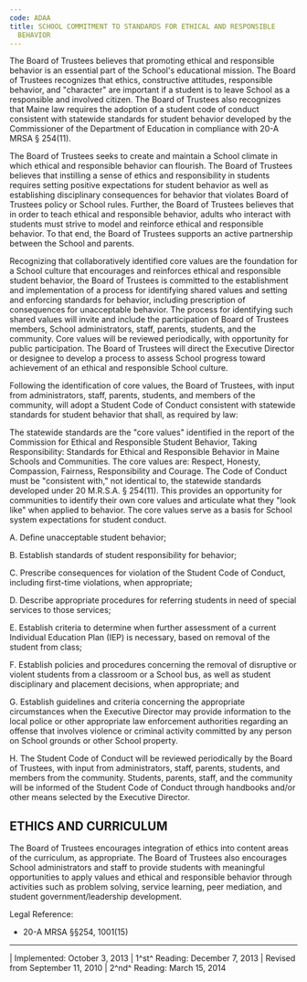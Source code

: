 ```yaml
---
code: ADAA
title: SCHOOL COMMITMENT TO STANDARDS FOR ETHICAL AND RESPONSIBLE
  BEHAVIOR
---
```


The Board of Trustees believes that promoting ethical and responsible
behavior is an essential part of the School's educational mission. The
Board of Trustees recognizes that ethics, constructive attitudes,
responsible behavior, and "character" are important if a student is to
leave School as a responsible and involved citizen. The Board of
Trustees also recognizes that Maine law requires the adoption of a
student code of conduct consistent with statewide standards for student
behavior developed by the Commissioner of the Department of Education in
compliance with 20-A MRSA § 254(11).

The Board of Trustees seeks to create and maintain a School climate in
which ethical and responsible behavior can flourish. The Board of
Trustees believes that instilling a sense of ethics and responsibility
in students requires setting positive expectations for student behavior
as well as establishing disciplinary consequences for behavior that
violates Board of Trustees policy or School rules. Further, the Board of
Trustees believes that in order to teach ethical and responsible
behavior, adults who interact with students must strive to model and
reinforce ethical and responsible behavior. To that end, the Board of
Trustees supports an active partnership between the School and parents.

Recognizing that collaboratively identified core values are the
foundation for a School culture that encourages and reinforces ethical
and responsible student behavior, the Board of Trustees is committed to
the establishment and implementation of a process for identifying shared
values and setting and enforcing standards for behavior, including
prescription of consequences for unacceptable behavior. The process for
identifying such shared values will invite and include the participation
of Board of Trustees members, School administrators, staff, parents,
students, and the community. Core values will be reviewed periodically,
with opportunity for public participation. The Board of Trustees will
direct the Executive Director or designee to develop a process to assess
School progress toward achievement of an ethical and responsible School
culture.

Following the identification of core values, the Board of Trustees, with
input from administrators, staff, parents, students, and members of the
community, will adopt a Student Code of Conduct consistent with
statewide standards for student behavior that shall, as required by law:

The statewide standards are the "core values" identified in the report
of the Commission for Ethical and Responsible Student Behavior, Taking
Responsibility: Standards for Ethical and Responsible Behavior in Maine
Schools and Communities. The core values are: Respect, Honesty,
Compassion, Fairness, Responsibility and Courage. The Code of Conduct
must be "consistent with," not identical to, the statewide standards
developed under 20 M.R.S.A. § 254(11). This provides an opportunity for
communities to identify their own core values and articulate what they
"look like" when applied to behavior. The core values serve as a basis
for School system expectations for student conduct.

A.  Define unacceptable student behavior;

B.  Establish standards of student responsibility for behavior;

C.  Prescribe consequences for violation of the Student Code of Conduct,
    including first-time violations, when appropriate;

D.  Describe appropriate procedures for referring students in need of
    special services to those services;

E.  Establish criteria to determine when further assessment of a current
    Individual Education Plan (IEP) is necessary, based on removal of
    the student from class;

F.  Establish policies and procedures concerning the removal of
    disruptive or violent students from a classroom or a School bus, as
    well as student disciplinary and placement decisions, when
    appropriate; and

G.  Establish guidelines and criteria concerning the appropriate
    circumstances when the Executive Director may provide information to
    the local police or other appropriate law enforcement authorities
    regarding an offense that involves violence or criminal activity
    committed by any person on School grounds or other School property.

H.  The Student Code of Conduct will be reviewed periodically by the
    Board of Trustees, with input from administrators, staff, parents,
    students, and members from the community. Students, parents, staff,
    and the community will be informed of the Student Code of Conduct
    through handbooks and/or other means selected by the Executive
    Director.

## ETHICS AND CURRICULUM

The Board of Trustees encourages integration of ethics into content
areas of the curriculum, as appropriate. The Board of Trustees also
encourages School administrators and staff to provide students with
meaningful opportunities to apply values and ethical and responsible
behavior through activities such as problem solving, service learning,
peer mediation, and student government/leadership development.

Legal Reference:

-   20-A MRSA §§254, 1001(15)

------------------------------------------------------------------------

| Implemented: October 3, 2013
| 1^st^ Reading: December 7, 2013
| Revised from September 11, 2010
| 2^nd^ Reading: March 15, 2014
